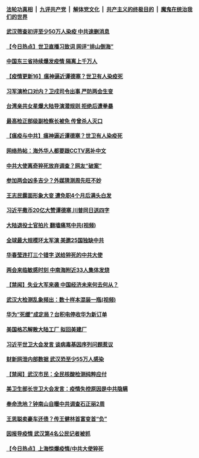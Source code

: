 ####  [法轮功真相](../../../../basic/blob/master/README.md?t=05192202) &nbsp;|&nbsp; [九评共产党](../../../../9ping.md/blob/master/README.md?t=05192202) &nbsp;|&nbsp; [解体党文化](../../../../jtdwh.md/blob/master/README.md?t=05192202)  &nbsp;|&nbsp; [共产主义的终极目的](../../../../gczydzjmd.md/blob/master/README.md?t=05192202) &nbsp;|&nbsp; [魔鬼在统治我们的世界](../../../../mgztzwmdsj.md/blob/master/README.md?t=05192202) 

#### [武汉筛查初评至少50万人染疫 中共速删消息](../pages/prog204/a102850697.md?t=05192202) 

#### [【今日热点】世卫直播习致词 网评“排山倒海”](../pages/prog204/a102850628.md?t=05192202) 

#### [中国东三省持续爆发疫情 隔离上千万人](../pages/prog204/a102850695.md?t=05192202) 

#### [【疫情更新16】瘟神逼近谭德塞？世卫有人染疫死](../pages/prog204/a102849540.md?t=05192202) 

#### [习军演枪口对内？卫戍司令出事 严防两会生变](../pages/prog204/a102850675.md?t=05192202) 

#### [台湾亲共女星爆大陆导演潜规则 拒绝后遭拳暴](../pages/prog204/a102850652.md?t=05192202) 

#### [最高检正部级副检察长被免 传曾杀人灭口](../pages/prog204/a102850650.md?t=05192202) 

#### [【瘟疫与中共】瘟神逼近谭德塞？世卫有人染疫死](../pages/prog204/a102850621.md?t=05192202) 

#### [网络热帖：海外华人都要跟CCTV恶补中文](../pages/prog204/a102850619.md?t=05192202) 

#### [中共大使离奇猝死放弃调查？网友“破案”](../pages/prog204/a102850576.md?t=05192202) 

#### [参加两会凶多吉少？外媒猜测周先旺不妙](../pages/prog204/a102850537.md?t=05192202) 

#### [王志民露面形象大变 遭免职4个月后满头白发](../pages/prog204/a102850514.md?t=05192202) 

#### [习近平撒币20亿大赞谭德塞 川普同日送四字](../pages/prog204/a102850393.md?t=05192202) 

#### [大陆退役士官拍片 翻墙痛骂中共(视频)](../pages/prog204/a102850360.md?t=05192202) 

#### [全球最大规模环太军演 美邀25国独缺中共](../pages/prog204/a102850345.md?t=05192202) 

#### [华春莹连打三个错字 送给猝死的中共大使](../pages/prog204/a102850331.md?t=05192202) 

#### [两会来临敏感时刻 中南海附近33人集体发烧](../pages/prog204/a102850294.md?t=05192202) 


#### [【禁闻】失业大军来袭 中国经济未来何去何从？](../pages/prog204/a102850261.md?t=05192202) 

#### [武汉大检测乱象频出：数十样本混装一瓶(视频)](../pages/prog204/a102850056.md?t=05192202) 

#### [华为“死缓”成定局？台积电停收华为新订单](../pages/prog204/a102850194.md?t=05192202) 

#### [美国格芯解散大陆工厂 拟回美建厂](../pages/prog204/a102850115.md?t=05192202) 

#### [习近平世卫大会发言 谈病毒基因序列问题惹议](../pages/prog204/a102850113.md?t=05192202) 

#### [财新网泄内部数据 武汉恐至少55万人感染](../pages/prog204/a102850108.md?t=05192202) 

#### [【禁闻】武汉市民：全民核酸检测纯粹应付](../pages/prog204/a102850143.md?t=05192202) 

#### [美卫生部长世卫大会发言：疫情失控原因是中共隐瞒](../pages/prog204/a102850123.md?t=05192202) 

#### [奉命洗地？钟南山自曝中共调查石正丽2周](../pages/prog204/a102850046.md?t=05192202) 

#### [王思聪卖豪车还债？传王健林首富变首“负”](../pages/prog204/a102849891.md?t=05192202) 

#### [因报导疫情 武汉第4名公民记者被抓](../pages/prog204/a102849888.md?t=05192202) 

#### [【今日热点】上海惊爆疫情/中共大使猝死](../pages/prog204/a102849807.md?t=05192202) 

